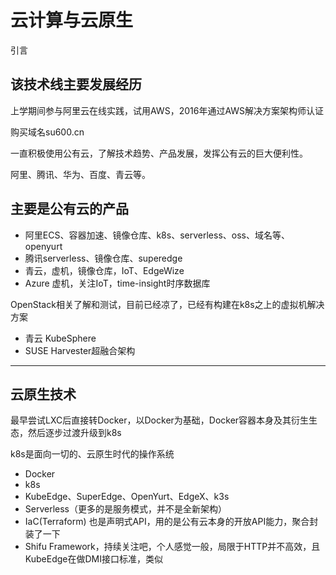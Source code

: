 # 云计算与云原生

引言

## 该技术线主要发展经历

上学期间参与阿里云在线实践，试用AWS，2016年通过AWS解决方案架构师认证

购买域名su600.cn

一直积极使用公有云，了解技术趋势、产品发展，发挥公有云的巨大便利性。

阿里、腾讯、华为、百度、青云等。

## 主要是公有云的产品

- 阿里ECS、容器加速、镜像仓库、k8s、serverless、oss、域名等、openyurt
- 腾讯serverless、镜像仓库、superedge
- 青云，虚机，镜像仓库，IoT、EdgeWize
- Azure 虚机，关注IoT，time-insight时序数据库

OpenStack相关了解和测试，目前已经凉了，已经有构建在k8s之上的虚拟机解决方案
- 青云 KubeSphere
- SUSE Harvester超融合架构

---

## 云原生技术

最早尝试LXC后直接转Docker，以Docker为基础，Docker容器本身及其衍生生态，然后逐步过渡升级到k8s

k8s是面向一切的、云原生时代的操作系统

- Docker
- k8s
- KubeEdge、SuperEdge、OpenYurt、EdgeX、k3s
- Serverless（更多的是服务模式，并不是全新架构）
- IaC(Terraform) 也是声明式API，用的是公有云本身的开放API能力，聚合封装了一下
- Shifu Framework，持续关注吧，个人感觉一般，局限于HTTP并不高效，且KubeEdge在做DMI接口标准，类似

